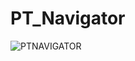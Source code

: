 # PT_Navigator


![PTNAVIGATOR](https://user-images.githubusercontent.com/79628051/179679515-ef3095b0-1399-4273-bbe9-87f85a531d5c.PNG)
